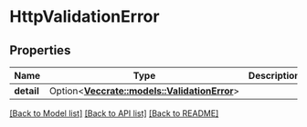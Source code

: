 # HttpValidationError

## Properties

Name | Type | Description | Notes
------------ | ------------- | ------------- | -------------
**detail** | Option<[**Vec<crate::models::ValidationError>**](ValidationError.md)> |  | [optional]

[[Back to Model list]](../README.md#documentation-for-models) [[Back to API list]](../README.md#documentation-for-api-endpoints) [[Back to README]](../README.md)


